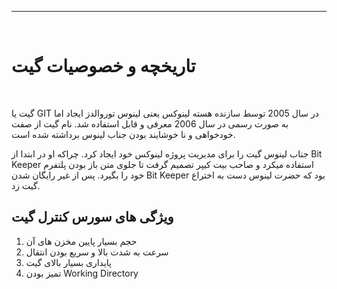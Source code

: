 <hr>
<br>

# تاریخچه و خصوصیات گیت
<br>

گیت یا GIT در سال 2005 توسط سازنده هسته لینوکس یعنی لینوس توروالدز ایجاد اما به صورت رسمی در سال 2006 معرفی و قابل استفاده شد. نام گیت از صفت خودخواهی و نا خوشایند بودن جناب لینوس برداشته شده است.

جناب لینوس گیت را برای مدیریت پروژه لینوکس خود ایجاد کرد. چراکه او در ابتدا از Bit Keeper استفاده میکرد و صاحب بیت کیپر تصمیم گرفت تا جلوی متن باز بودن پلتفرم خود را بگیرد. پس از غیر رایگان شدن Bit Keeper بود که حضرت لینوس دست به اختراع گیت زد.
<br>

## ویژگی های سورس کنترل گیت

1.  حجم بسیار پایین مخزن های آن
2.  سرعت به شدت بالا و سریع بودن انتقال
3.  پایداری بسیار بالای گیت
4.  تمیز بودن Working Directory

